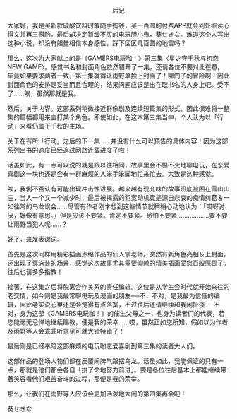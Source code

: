 <p align="center">后记</p>

大家好，我是买新款碳酸饮料时敢随手掏钱，买一百圆的付费APP就会到处细读心得文并再三斟酌，最后却决定暂缓不买的电玩胆小鬼，葵せきな。难道这个人写出这种小说，却没有胆量相信本身感性，踩下区区几百圆的地雷吗？

那么，这次为大家献上的是《GAMERS电玩咖！》第三集〈星之守千秋与初恋NEW GAME〉。感觉书名和封面角色依然错开了一集，还请各位不要对此在意。毕竟如果要求两者一致，第一集就得让雨野单独上封面了！哪门子的冒险啊！因此封面角色的安排是妥当而且合理的，结果问题应该是出在取书名的人身上吧。受不了……唉，虽然那就是我。

然后，关于内容。这部系列稍微接近群像剧及连续短篇集的形式，因此很难将一整集的篇幅都用来主打某个角色。即使如此，在这本第三集当中，个人认为以「行动」来看仍属于千秋的主场。

关于在有所「行动」之后的下一集……并没有什么可以预告的具体内容！因为这部系列出书的速度已经追过网路连载进度了啦！

话虽如此，有一点可以说的就是跟以往相同，故事里会不愠不火地聊电玩，在恋爱喜剧这一块也还是会有一群麻烦的人笨手笨脚地忙来忙去。大致是这种感觉。

唉，我倒不否认有可能出现冲击性进展。越来越有现充味的故事班底被困在雪山山庄，当人一个又一个减少时，最后被揭露的犯案动机竟是源自悲哀的痴情纠葛＆一如往常的乌龙误会……尽管有作者刚才想到这些情节就稍稍心动地认为：「哎呀讨厌，好像有意思。」但是应该不要紧。肯定不要紧。恐怕不要紧………………要不要让雨野当犯人呢……？

好了，来发表谢词。

首先是这次同样用精彩插画点缀作品的仙人掌老师。突然有新角色亮相＆上封面，还出现了穿泳装的场景，感觉这次故事尤其需要仰赖的精美插画受您百般照顾了。往后也请多多指教！

接著，在这集之后将脱离合作关系的责任编辑。这位是从学生会时代就开始来往的老交情，如今则是我最常聊电玩及漫画的朋友──不、不对，是我最为信任的编辑，因此老实说心里还是会觉得有点落寞，不过往后还请继续和我闲扯淡──不对，身为这部《GAMERS电玩咖！》的催生父母之一，也身为读者们的代表，若您能毫无忌惮地继续赐教，便是我的荣幸……哎，虽然正如您所知，假如以为作者及雨野等人会乖乖听意见可就大错特错了！

最后则是已经奉陪这部麻烦的电玩咖恋爱喜剧到第三集的读者大人们。

这部作品的登场人物们都在反覆闹脾气跟摆乌龙。话虽如此，我能保证的只有一点，那就是他们都会各自「拚了命地努力前进」。要是各位往后基本上都能继续带著笑容看他们艰苦奋斗的过程，那便是我的荣幸。

那么，让我们在雨野等人应该会更加活泼地大闹的第四集再会吧！

葵せきな

